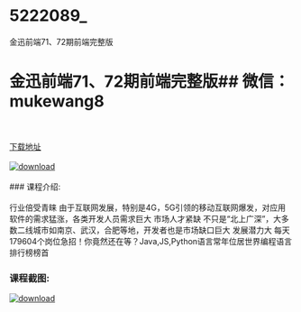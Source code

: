 # 5222089_
金迅前端71、72期前端完整版
# 金迅前端71、72期前端完整版## 微信：mukewang8
<br/></br>[下载地址](http://www.36tz.cn/article/5222089 "下载地址")
<br/></br>[![download](http://36tz.cn/muke_img/2021_12_1-60-300x112.png "下载地址")](http://www.36tz.cn/article/5222089 "下载地址")
<br/></br>### 课程介绍:<br/></br>行业倍受青睐
由于互联网发展，特别是4G，5G引领的移动互联网爆发，对应用软件的需求猛涨，各类开发人员需求巨大
市场人才紧缺
不只是“北上广深”，大多数二线城市如南京、武汉，合肥等地，开发者也是市场缺口巨大
发展潜力大
每天179604个岗位急招！你竟然还在等？Java,JS,Python语言常年位居世界编程语言排行榜榜首

### 课程截图:
[![download](http://36tz.cn/muke_img/2021_12_2-25.png "下载地址")](http://www.36tz.cn/article/5222089 "下载地址")
